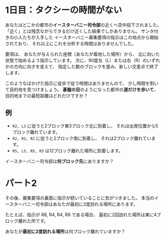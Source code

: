 # 1日目：タクシーの時間がない

あなたはどこかの都市の**イースターバニー司令部**の近くへ空中投下されました。
「近く」とは残念ながらできるだけ近くした結果でしかありません。
サンタ付きの小人たちが入手した
イースターバニー募集要項の指示はこの地点から開始されており、
それ以上にこれを分析する時間はありませんでした。

要項は、
あなたが与えられた座標（あなたが着地した場所）から、
北に向いた状態で始めるよう指示しています。
次に、90度左（L）または右（R）のいずれかの方向に向きを変えて、
指定した数のブロックを進み、新しい交差点で終了します。

このようなばかげた指示に徒歩で従う時間はありませんので、
少し時間を割いて目的地を見つけましょう。
**碁盤の目**のようになった都市の**道だけを歩いて**、
目的地までの最短距離はどれだけですか？

## 例 ##

- `R2, L3` に従うと2ブロック東3ブロック北に到着し、
それは出発位置から5ブロック離れています。
- `R2, R2, R2` に従うと2ブロック南に到着し、
それは2ブロック離れています。
- `R5, L5, R5, R3` は12ブロック離れた場所に到着します。

イースターバニー司令部は**何ブロック先**にありますか？

# パート2

その後、募集要項の裏面に指示が続いていることに気がつきました。
本当のイースターバニー司令部はあなたが最初に2度訪れる場所にあります。

たとえば、指示が R8, R4, R4, R8 である場合、
最初に2回訪れた場所は東に4ブロック離れた所です。

あなたが**最初に2度訪れる場所**は何ブロック離れていますか？
